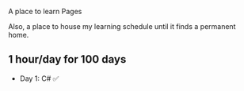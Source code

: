 A place to learn Pages

Also, a place to house my learning schedule until it finds a permanent home. 

## 1 hour/day for 100 days
- Day 1: C# ✅ 
